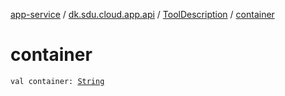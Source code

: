 [app-service](../../index.md) / [dk.sdu.cloud.app.api](../index.md) / [ToolDescription](index.md) / [container](./container.md)

# container

`val container: `[`String`](https://kotlinlang.org/api/latest/jvm/stdlib/kotlin/-string/index.html)